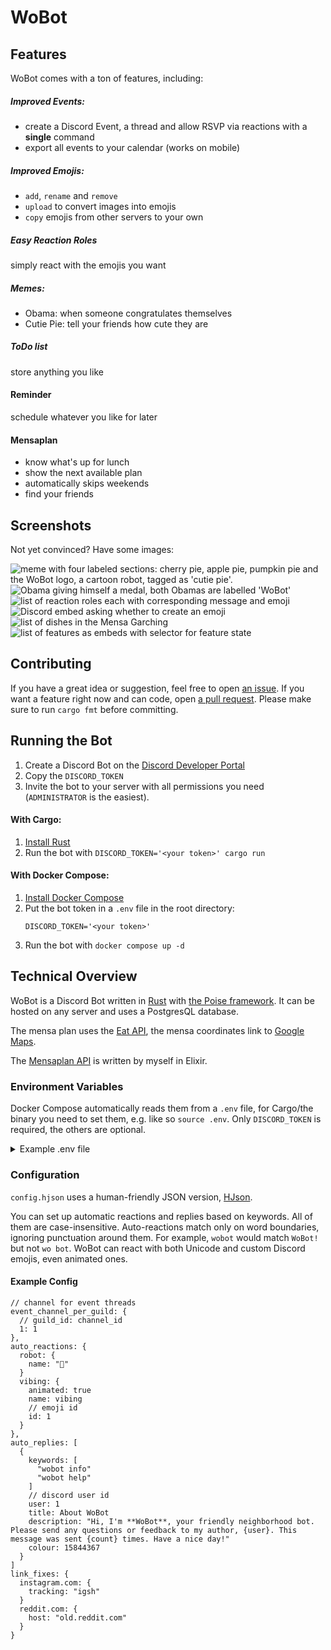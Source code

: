 # WoBot

## Features

WoBot comes with a ton of features, including:

##### Improved Events:

* create a Discord Event, a thread and allow RSVP via reactions with a **single** command
* export all events to your calendar (works on mobile)

##### Improved Emojis:

* `add`, `rename` and `remove`
* `upload` to convert images into emojis
* `copy` emojis from other servers to your own

##### Easy Reaction Roles

simply react with the emojis you want

##### Memes:

* Obama: when someone congratulates themselves
* Cutie Pie: tell your friends how cute they are

##### ToDo list

store anything you like

#### Reminder

schedule whatever you like for later

#### Mensaplan

* know what's up for lunch
* show the next available plan
* automatically skips weekends
* find your friends

## Screenshots

Not yet convinced? Have some images:

![meme with four labeled sections: cherry pie, apple pie, pumpkin pie and the WoBot logo, a cartoon robot, tagged as 'cutie pie'.](images/cutie_pie.png)
![Obama giving himself a medal, both Obamas are labelled 'WoBot'](images/obama.png)
![list of reaction roles each with corresponding message and emoji](images/reaction_roles.png)
![Discord embed asking whether to create an emoji](images/emoji.png)
![list of dishes in the Mensa Garching](images/mensa.png)
![list of features as embeds with selector for feature state](images/todo.png)

## Contributing

If you have a great idea or suggestion, feel free to open [an issue](https://github.com/Friendly-Banana/wobot/issues).
If you want a feature right now and can code, open [a pull request](https://github.com/Friendly-Banana/wobot/pulls).
Please make sure to run `cargo fmt` before committing.

## Running the Bot

1. Create a Discord Bot on the [Discord Developer Portal](https://discord.com/developers/applications)
2. Copy the `DISCORD_TOKEN`
3. Invite the bot to your server with all permissions you need (`ADMINISTRATOR` is the easiest).

#### With Cargo:

1. [Install Rust](https://www.rust-lang.org/tools/install)
2. Run the bot with `DISCORD_TOKEN='<your token>' cargo run`

#### With Docker Compose:

1. [Install Docker Compose](https://docs.docker.com/compose/install/)
2. Put the bot token in a `.env` file in the root directory:
    ```
    DISCORD_TOKEN='<your token>'
    ```
3. Run the bot with `docker compose up -d`

## Technical Overview

WoBot is a Discord Bot written in [Rust](https://www.rust-lang.org/)
with [the  Poise framework](https://github.com/serenity-rs/poise/).
It can be hosted on any server and uses a PostgresQL database.

The mensa plan uses the [Eat API](https://tum-dev.github.io/eat-api), the mensa coordinates link
to [Google Maps](https://www.google.com/maps).

The [Mensaplan API](https://github.com/Friendly-Banana/mensaplan#api) is written by myself in Elixir.

### Environment Variables

Docker Compose automatically reads them from a `.env` file, for Cargo/the binary you need to set them, e.g. like so `source .env`.
Only `DISCORD_TOKEN` is required, the others are optional.

<details>
<summary>Example .env file</summary>

```sh
export DISCORD_TOKEN=''		# https://discord.com/developers/applications
export CAT_API_TOKEN=''		# https://thecatapi.com/signup
export DOG_API_TOKEN=''		# https://thedogapi.com/signup
export MENSAPLAN_TOKEN=''	# https://github.com/Friendly-Banana/mensaplan#api
```
</details>

### Configuration

`config.hjson` uses a human-friendly JSON version, [HJson](https://hjson.github.io/).

You can set up automatic reactions and replies based on keywords. All of them are case-insensitive.
Auto-reactions match only on word boundaries, ignoring punctuation around them.
For example, `wobot` would match `WoBot!` but not `wo bot`.
WoBot can react with both Unicode and custom Discord emojis, even animated ones.

#### Example Config

```hjson
// channel for event threads
event_channel_per_guild: {
  // guild_id: channel_id
  1: 1
},
auto_reactions: {
  robot: {
    name: "🤖"
  }
  vibing: {
    animated: true
    name: vibing
    // emoji id
    id: 1
  }
},
auto_replies: [
  {
    keywords: [
      "wobot info"
      "wobot help"
    ]
    // discord user id
    user: 1
    title: About WoBot
    description: "Hi, I'm **WoBot**, your friendly neighborhood bot. Please send any questions or feedback to my author, {user}. This message was sent {count} times. Have a nice day!"
    colour: 15844367
  }
]
link_fixes: {
  instagram.com: {
    tracking: "igsh"
  }
  reddit.com: {
    host: "old.reddit.com"
  }
}
```
